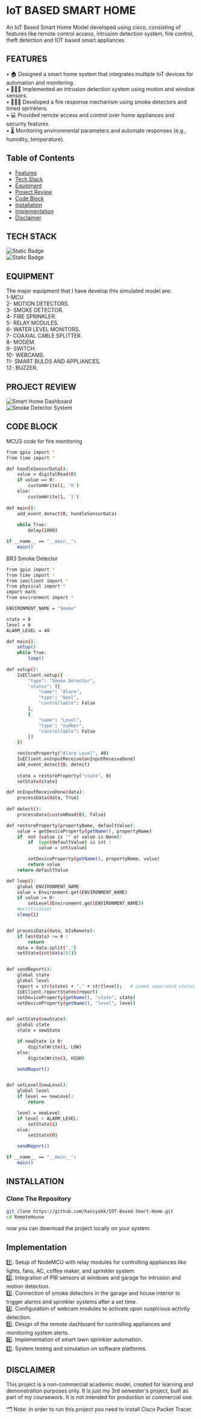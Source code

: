 # IoT BASED SMART HOME
An IoT Based Smart Home Model developed using cisco, consisting of features like remote control access, intrusion detection system, fire control, theft detection and IOT based smart appliances.
## FEATURES
 • 🏠 Designed a smart home system that integrates multiple IoT devices for automation and monitoring. <br>
 • 🕵🏻‍♀️ Implemented an intrusion detection system using motion and window sensors.<br>
 • 👩🏻‍🚒 Developed a fire response mechanism using smoke detectors and timed sprinklers. <br>
 • 💻 Provided remote access and control over home appliances and security features. <br>
 • 🌡️ Monitoring environmental parameters and automate responses (e.g., humidity, temperature).  <br>
 
## Table of Contents
- [Features](#features)
- [Tech Stack](#tech-stack)
- [Equipment](#equipment)
- [Project Review](#project-review)
- [Code Block](#code-block)
- [Installation](#installation)
- [Implementation](#implementation)
- [Disclaimer](#disclaimer)

## TECH STACK
![Static Badge](https://img.shields.io/badge/Cisco-blue?style=plastic) <br>
![Static Badge](https://img.shields.io/badge/Python-grey?style=plastic&logo=python) <br> 

## EQUIPMENT
The major equipment that I have develop this simulated model are: <br>
1-MCU <br>
2- MOTION DETECTORS. <br>
3- SMOKE DETECTOR.<br>
4- FIRE SPRINKLER.<br>
5- RELAY MODULES. <br>
6- WATER LEVEL MONITORS. <br>
7- COAXIAL CABLE SPLITTER. <br>
8- MODEM. <br>
9- SWITCH. <br>
10- WEBCAMS. <br>
11- SMART BULDS AND APPLIANCES. <br>
12- BUZZER. <br>
## PROJECT REVIEW

![Smart Home Dashboard](https://github.com/user-attachments/assets/e84f4106-5274-49c7-afa6-ff4af0502a68)   <br>
![Smoke Detector System](https://github.com/user-attachments/assets/5f63048c-aba8-43e0-a829-15c2c81724cc) 

## CODE BLOCK
MCU3 code for fire monitoring
```bash
from gpio import *
from time import *

def handleSensorData():
	value = digitalRead(0)
	if value == 0:
		customWrite(1, '0')
	else:
		customWrite(1, '1')
	
def main():
	add_event_detect(0, handleSensorData) 
	
	while True:
		delay(1000)

if __name__ == "__main__":
	main()
```
BR3 Smoke Detector
```bash
from gpio import *
from time import *
from ioeclient import *
from physical import *
import math
from environment import *

ENVIRONMENT_NAME = "Smoke"

state = 0
level = 0
ALARM_LEVEL = 40

def main():
    setup()
    while True:
		loop()
		
def setup():
    IoEClient.setup({
        "type": "Smoke Detector",
        "states": [{
            "name": "Alarm",
            "type": "bool",
            "controllable": False
        },
        {
            "name": "Level",
            "type": "number",
            "controllable": False
        }]
    })

    restoreProperty("Alarm Level", 40)
    IoEClient.onInputReceive(onInputReceiveDone)
    add_event_detect(0, detect)
    
    state = restoreProperty("state", 0)
    setState(state)

def onInputReceiveDone(data):
    processData(data, True)
    
def detect():
    processData(customRead(0), False)

def restoreProperty(propertyName, defaultValue):
    value = getDeviceProperty(getName(), propertyName)
    if  not (value is "" or value is None):
        if  type(defaultValue) is int :
            value = int(value)

        setDeviceProperty(getName(), propertyName, value)
        return value
    return defaultValue

def loop():
    global ENVIRONMENT_NAME
    value = Environment.get(ENVIRONMENT_NAME)
    if value >= 0:
        setLevel(Environment.get(ENVIRONMENT_NAME))
    #print(value)
    sleep(1)


def processData(data, bIsRemote):
    if len(data) <= 0 :
        return
    data = data.split(",")
    setState(int(data[0]))


def sendReport():
    global state
    global level
    report = str(state) + "," + str(level);   # comma seperated states
    IoEClient.reportStates(report)
    setDeviceProperty(getName(), "state", state)
    setDeviceProperty(getName(), "level", level)


def setState(newState):
    global state
    state = newState

    if newState is 0:
        digitalWrite(1, LOW)
    else:
        digitalWrite(1, HIGH)

    sendReport()


def setLevel(newLevel):
    global level
    if level == newLevel:
        return

    level = newLevel
    if level > ALARM_LEVEL:
        setState(1)
    else:
        setState(0)

    sendReport()

if __name__ == "__main__":
    main()
```
## INSTALLATION
### Clone The Repository
```bash
git clone https://github.com/haniyakk/IOT-Based-Smart-Home.git
cd RemoteHouse
```
now you can download the project locally on your system.
## Implementation
   1️⃣. Setup of NodeMCU with relay modules for controlling appliances like lights, fans, AC, coffee maker, and sprinkler system. <br>
   2️⃣. Integration of PIR sensors at windows and garage for intrusion and motion detection.<br>
   3️⃣. Connection of smoke detectors in the garage and house interior to trigger alarms and sprinkler systems after a set time. <br>
   4️⃣. Configuration of webcam modules to activate upon suspicious activity detection. <br>
   5️⃣. Design of the remote dashboard for controlling appliances and monitoring system alerts. <br>
   6️⃣. Implementation of smart lawn sprinkler automation. <br>
   7️⃣. System testing and simulation on software platforms. <br>

## DISCLAIMER

This project is a non-commercial academic model, created for learning and demonstration purposes only. It is just my 3rd semester's project, built as part of my coursework. It is not intended for production or commercial use.

🗂️ Note: In order to run this project you need to install Cisco Packet Tracer.
